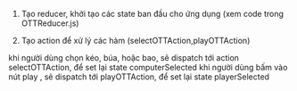 1. Tạo reducer, khởi tạo các state ban đầu cho ứng dụng (xem code trong OTTReducer.js)

2. Tạo action để xử lý các hàm (selectOTTAction,playOTTAction)

khi người dùng chọn kéo, búa, hoặc bao, sẽ dispatch tới action selectOTTAction, để set lại state computerSelected
khi người dùng bấm vào nút play , sẽ dispatch tới playOTTAction, để set lại state playerSelected
